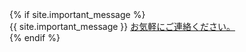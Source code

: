   <div id="push"></div>
</div>
{% if site.important_message %}
<div class="default-footer">
  {{ site.important_message }}
  <a href="{{ site.baseurl }}/docs/contact.html">お気軽にご連絡ください。</a>
</div>
{% endif %}
